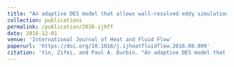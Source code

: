 ```yaml
---
title: "An adaptive DES model that allows wall-resolved eddy simulation"
collection: publications
permalink: /publication/2016-ijhff
date: 2016-12-01
venue: 'International Journal of Heat and Fluid Flow'
paperurl: 'https://doi.org/10.1016/j.ijheatfluidflow.2016.08.009'
citation: 'Yin, Zifei, and Paul A. Durbin. "An adaptive DES model that allows wall-resolved eddy simulation." International Journal of Heat and Fluid Flow 62 (2016): 499-509.'
---
```


